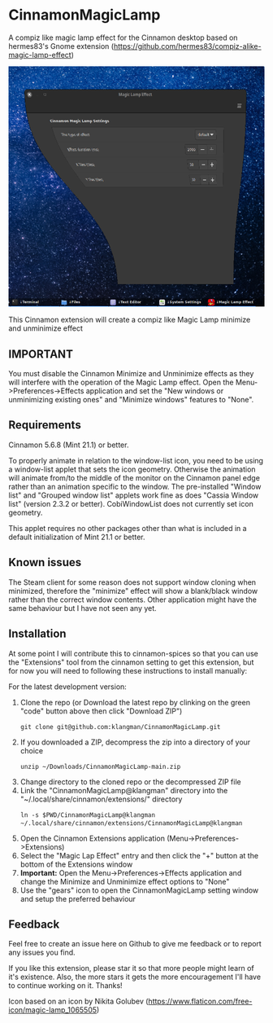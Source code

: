 # CinnamonMagicLamp

A compiz like magic lamp effect for the Cinnamon desktop based on hermes83's Gnome extension (https://github.com/hermes83/compiz-alike-magic-lamp-effect)

![screen shot](CinnamonMagicLamp@klangman/screenshot.png)

This Cinnamon extension will create a compiz like Magic Lamp minimize and unminimize effect

## IMPORTANT

You must disable the Cinnamon Minimize and Unminimize effects as they will interfere with the operation of the Magic Lamp effect. Open the Menu->Preferences->Effects application and set the "New windows or unminimizing existing ones" and "Minimize windows" features to "None".

## Requirements

Cinnamon 5.6.8 (Mint 21.1) or better.

To properly animate in relation to the window-list icon, you need to be using a window-list applet that sets the icon geometry. Otherwise the animation will animate from/to the middle of the monitor on the Cinnamon panel edge rather than an animation specific to the window. The pre-installed "Window list" and "Grouped window list" applets work fine as does "Cassia Window list" (version 2.3.2 or better). CobiWindowList does not currently set icon geometry.

This applet requires no other packages other than what is included in a default initialization of Mint 21.1 or better.

## Known issues

The Steam client for some reason does not support window cloning when minimized, therefore the "minimize" effect will show a blank/black window rather than the correct window contents. Other application might have the same behaviour but I have not seen any yet.

## Installation

At some point I will contribute this to cinnamon-spices so that you can use the "Extensions" tool from the cinnamon setting to get this extension, but for now you will need to following these instructions to install manually:

For the latest development version:
1. Clone the repo (or Download the latest repo by clinking on the green "code" button above then click "Download ZIP")
    ```
    git clone git@github.com:klangman/CinnamonMagicLamp.git
    ```
2. If you downloaded a ZIP, decompress the zip into a directory of your choice
    ```
    unzip ~/Downloads/CinnamonMagicLamp-main.zip
    ```
3. Change directory to the cloned repo or the decompressed ZIP file
4. Link the "CinnamonMagicLamp@klangman" directory into the "~/.local/share/cinnamon/extensions/" directory
    ```
    ln -s $PWD/CinnamonMagicLamp@klangman ~/.local/share/cinnamon/extensions/CinnamonMagicLamp@klangman
    ```
5. Open the Cinnamon Extensions application (Menu->Preferences->Extensions)
6. Select the "Magic Lap Effect" entry and then click the "+" button at the bottom of the Extensions window
7. **Important:** Open the Menu->Preferences->Effects application and change the Minimize and Unminimize effect options to "None"
8. Use the "gears" icon to open the CinnamonMagicLamp setting window and setup the preferred behaviour

## Feedback

Feel free to create an issue here on Github to give me feedback or to report any issues you find.

If you like this extension, please star it so that more people might learn of it's existence.
Also, the more stars it gets the more encouragement I'll have to continue working on it.
Thanks!

Icon based on an icon by Nikita Golubev (https://www.flaticon.com/free-icon/magic-lamp_1065505)
